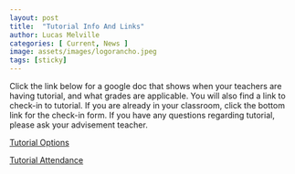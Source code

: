 ```yaml
---
layout: post
title:  "Tutorial Info And Links"
author: Lucas Melville
categories: [ Current, News ]
image: assets/images/logorancho.jpeg
tags: [sticky]
---
```


Click the link below for a google doc that shows when your teachers are having tutorial, and what grades are applicable. You will also find a link to check-in to tutorial. If you are already in your classroom, click the bottom link for the check-in form.
 If you have any questions regarding tutorial, please ask your advisement teacher.
 
 [Tutorial Options](https://docs.google.com/document/d/1HjMmMAD0fUUXkSb58Ad9x3VM54goQ0rtq32OpX4tBUo/edit?usp=sharing)
 
 [Tutorial Attendance](https://forms.gle/dwJiD7QrasB7J44X7)
